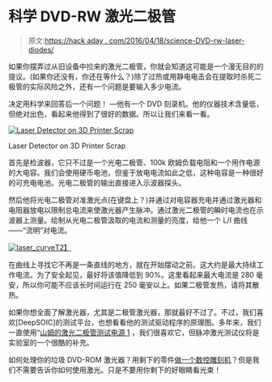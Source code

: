 # 科学 DVD-RW 激光二极管

> 原文:[https://hack aday . com/2016/04/18/science-DVD-rw-laser-diodes/](https://hackaday.com/2016/04/18/sciencing-dvd-rw-laser-diodes/)

如果你摆弄过从旧设备中捡来的激光二极管，你就会知道这可能是一个漫无目的的提议。(如果你还没有，你还在等什么？)除了过热或用静电电击会在提取时杀死二极管的实际风险之外，还有一个问题是要输入多少电流。

决定用科学来回答后一个问题！ —他有一个 DVD 刻录机。他的仪器技术含量低，但绝对出色，看起来他得到了很好的数据。所以让我们来看一看。

[![Laser Detector on 3D Printer Scrap](../Images/664f8ea69da9814b0213010f29779ab0.png)](https://hackaday.com/wp-content/uploads/2016/03/laser_tester.jpg)

Laser Detector on 3D Printer Scrap

首先是检波器，它只不过是一个光电二极管、100k 欧姆负载电阻和一个用作电源的大电容。我们会使用硬币电池，但鉴于放电电流如此之低，这种电容是一种很好的可充电电池。光电二极管的输出直接进入示波器探头。

然后他将光电二极管对准激光点(在键盘上？)并通过对电容器充电并通过激光器和电阻器放电以限制总电流来使激光器产生脉冲。通过激光二极管的瞬时电流也在示波器上测量。绘制从光电二极管汲取的电流和测量的亮度，给他一个 L/I 曲线——“流明”对电流。

[![laser_curve](../Images/ac8550f23e2a626e4ed2fdbcd82b1e99.png)T2】](https://hackaday.com/wp-content/uploads/2016/03/laser_curve.png)

在曲线上寻找它不再是一条直线的地方，就在开始摆动之前。这大约是最大持续工作电流。为了安全起见，最好将该值降低到 90%。这里看起来最大电流是 280 毫安，所以你可能不应该长时间运行在 250 毫安以上。如果二极管发热，请将其散热。

如果你想全面了解激光器，尤其是二极管激光器，那就最好不过了。不过，我们喜欢[DeepSOIC]的测试平台，也想看看他的测试驱动程序的原理图。多年来，我们一直使用“[山姆的激光二极管测试电源 1](http://www.repairfaq.org/sam/laserdps.htm#dpssglt1) ，我们很喜欢它，但脉冲激光测试仪将是实验室的一个很酷的补充。

如何处理你的垃圾 DVD-ROM 激光器？用剩下的零件[做一个数控雕刻机](http://hackaday.com/2016/03/14/laser-pcb-exposer-built-from-cd-rom-drives/)？但是我们不需要告诉你如何使用激光。只是不要用你剩下的好眼睛看光束！